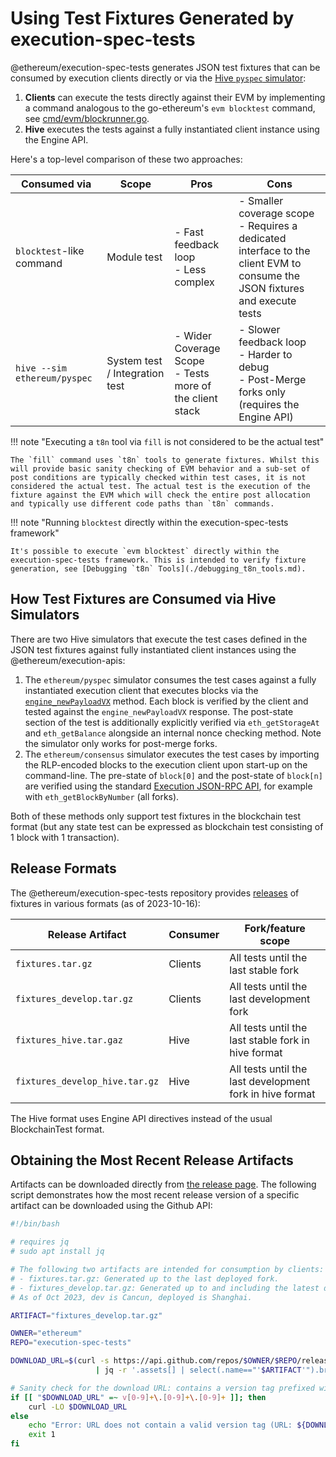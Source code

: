 # Using Test Fixtures Generated by execution-spec-tests

@ethereum/execution-spec-tests generates JSON test fixtures that can be consumed by execution clients directly or via the [Hive `pyspec` simulator](https://github.com/ethereum/hive/tree/master/simulators/ethereum/pyspec#readme):

1. **Clients** can execute the tests directly against their EVM by implementing a command analogous to the go-ethereum's `evm blocktest` command, see [cmd/evm/blockrunner.go](https://github.com/ethereum/go-ethereum/blob/509a64ffb9405942396276ae111d06f9bded9221/cmd/evm/blockrunner.go#L39).
2. **Hive** executes the tests against a fully instantiated client instance using the Engine API.

Here's a top-level comparison of these two approaches:

| Consumed via | Scope | Pros | Cons |
| --- | --- | --- | --- |
| `blocktest`-like command | Module test | - Fast feedback loop<br/>- Less complex | - Smaller coverage scope<br/>- Requires a dedicated interface to the client EVM to consume the JSON fixtures and execute tests |
| `hive --sim ethereum/pyspec` | System test / Integration test | - Wider Coverage Scope<br/>- Tests more of the client stack | - Slower feedback loop<br/>- Harder to debug<br/>- Post-Merge forks only (requires the Engine API) |

!!! note "Executing a `t8n` tool via `fill` is not considered to be the actual test"

    The `fill` command uses `t8n` tools to generate fixtures. Whilst this will provide basic sanity checking of EVM behavior and a sub-set of post conditions are typically checked within test cases, it is not considered the actual test. The actual test is the execution of the fixture against the EVM which will check the entire post allocation and typically use different code paths than `t8n` commands.

!!! note "Running `blocktest` directly within the execution-spec-tests framework"

    It's possible to execute `evm blocktest` directly within the execution-spec-tests framework. This is intended to verify fixture generation, see [Debugging `t8n` Tools](./debugging_t8n_tools.md).

## How Test Fixtures are Consumed via Hive Simulators

There are two Hive simulators that execute the test cases defined in the JSON test fixtures against fully instantiated client instances using the @ethereum/execution-apis:

1. The `ethereum/pyspec` simulator consumes the test cases against a fully instantiated execution client that executes blocks via the [`engine_newPayloadVX`](https://github.com/ethereum/execution-apis/blob/main/src/engine/paris.md#engine_newpayloadv1) method. Each block is verified by the client and tested against the `engine_newPayloadVX` response. The post-state section of the test is additionally explicitly verified via `eth_getStorageAt` and `eth_getBalance` alongside an internal nonce checking method. Note the simulator only works for post-merge forks.
2. The `ethereum/consensus` simulator executes the test cases by importing the RLP-encoded blocks to the execution client upon start-up on the command-line. The pre-state of `block[0]` and the post-state of `block[n]` are verified using the standard [Execution JSON-RPC API](https://ethereum.github.io/execution-apis/api-documentation), for example with `eth_getBlockByNumber` (all forks).

Both of these methods only support test fixtures in the blockchain test format (but any state test can be expressed as blockchain test consisting of 1 block with 1 transaction).

## Release Formats

The @ethereum/execution-spec-tests repository provides [releases](https://github.com/ethereum/execution-spec-tests/releases) of fixtures in various formats (as of 2023-10-16):

| Release Artifact               | Consumer | Fork/feature scope |
| ------------------------------ | -------- | ------------------ |
| `fixtures.tar.gz`              | Clients  | All tests until the last stable fork | "Must pass" |
| `fixtures_develop.tar.gz`      | Clients  | All tests until the last development fork |
| `fixtures_hive.tar.gaz`        | Hive     | All tests until the last stable fork in hive format |
| `fixtures_develop_hive.tar.gz` | Hive     | All tests until the last development fork in hive format |

The Hive format uses Engine API directives instead of the usual BlockchainTest format.

## Obtaining the Most Recent Release Artifacts

Artifacts can be downloaded directly from [the release page](https://github.com/ethereum/execution-spec-tests/releases). The following script demonstrates how the most recent release version of a specific artifact can be downloaded using the Github API:

```bash
#!/bin/bash

# requires jq
# sudo apt install jq

# The following two artifacts are intended for consumption by clients:
# - fixtures.tar.gz: Generated up to the last deployed fork.
# - fixtures_develop.tar.gz: Generated up to and including the latest dev fork.
# As of Oct 2023, dev is Cancun, deployed is Shanghai.

ARTIFACT="fixtures_develop.tar.gz"  

OWNER="ethereum"
REPO="execution-spec-tests"

DOWNLOAD_URL=$(curl -s https://api.github.com/repos/$OWNER/$REPO/releases/latest \
                   | jq -r '.assets[] | select(.name=="'$ARTIFACT'").browser_download_url')

# Sanity check for the download URL: contains a version tag prefixed with "v"
if [[ "$DOWNLOAD_URL" =~ v[0-9]+\.[0-9]+\.[0-9]+ ]]; then
    curl -LO $DOWNLOAD_URL
else
    echo "Error: URL does not contain a valid version tag (URL: ${DOWNLOAD_URL})."
    exit 1
fi
```
